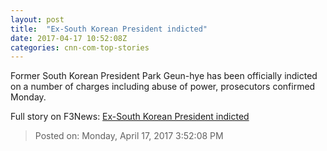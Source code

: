 ```yaml
---
layout: post
title:  "Ex-South Korean President indicted"
date: 2017-04-17 10:52:08Z
categories: cnn-com-top-stories
---
```


Former South Korean President Park Geun-hye has been officially indicted on a number of charges including abuse of power, prosecutors confirmed Monday.


Full story on F3News: [Ex-South Korean President indicted](http://www.f3nws.com/n/2A2yWC)

> Posted on: Monday, April 17, 2017 3:52:08 PM
